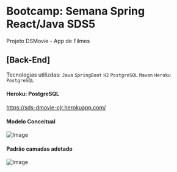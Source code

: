# Bootcamp: Semana Spring React/Java SDS5

Projeto DSMovie - App de Filmes


## [Back-End] 

Tecnologias utilizdas: `Java` `SpringBoot` `H2` `PostgreSQL` `Maven` `Heroku PostgreSQL` 
 
#### Heroku: PostgreSQL

https://sds-dmovie-cjr.herokuapp.com/


#### Modelo Conceitual

![Image](# "Padrão camadas")


#### Padrão camadas adotado

![Image](# "Padrão camadas")
